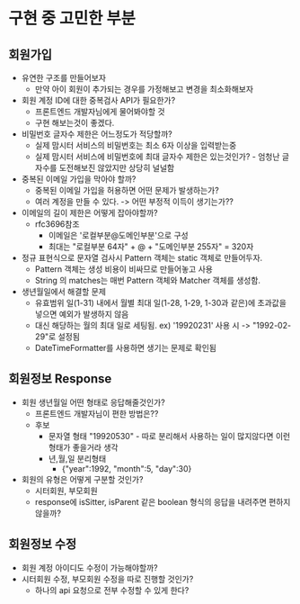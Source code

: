 # 구현 중 고민한 부분

## 회원가입

* 유연한 구조를 만들어보자
    * 만약 아이 회원이 추가되는 경우를 가정해보고 변경을 최소화해보자
* 회원 계정 ID에 대한 중복검사 API가 필요한가?
  * 프론트엔드 개발자님에게 물어봐야할 것
  * 구현 해보는것이 좋겠다.
* 비밀번호 글자수 제한은 어느정도가 적당할까?
  * 실제 맘시터 서비스의 비밀번호는 최소 6자 이상을 입력받는중
  * 실제 맘시터 서비스에 비밀번호에 최대 글자수 제한은 있는것인가? - 엄청난 글자수를 도전해보진 않았지만 상당히 널널함
* 중복된 이메일 가입을 막아야 할까?
  * 중복된 이메일 가입을 허용하면 어떤 문제가 발생하는가?
  * 여러 계정을 만들 수 있다. -> 어떤 부정적 이득이 생기는가??
* 이메일의 길이 제한은 어떻게 잡아야할까?
  * rfc3696참조
    * 이메일은 '로컬부분@도메인부분'으로 구성
    * 최대는 "로컬부분 64자" + @ + "도메인부분 255자" = 320자
* 정규 표현식으로 문자열 검사시 Pattern 객체는 static 객체로 만들어두자.
  * Pattern 객체는 생성 비용이 비싸므로 만들어놓고 사용
  * String 의 matches는 매번 Pattern 객체와 Matcher 객체를 생성함.
* 생년월일에서 해결할 문제
  * 유효범위 일(1-31) 내에서 월별 최대 일(1-28, 1-29, 1-30과 같은)에 초과값을 넣으면 예외가 발생하지 않음
  * 대신 해당하는 월의 최대 일로 세팅됨. ex) '19920231' 사용 시 -> "1992-02-29"로 설정됨
  * DateTimeFormatter를 사용하면 생기는 문제로 확인됨

## 회원정보 Response

* 회원 생년월일 어떤 형태로 응답해줄것인가?
  * 프론트엔드 개발자님이 편한 방법은??
  * 후보
    * 문자열 형태 "19920530" - 따로 분리해서 사용하는 일이 많지않다면 이런 형태가 좋을거라 생각
    * 년,월,일 분리형태 
      * {"year":1992, "month":5, "day":30}
* 회원의 유형은 어떻게 구분할 것인가?
  * 시터회원, 부모회원
  * response에 isSitter, isParent 같은 boolean 형식의 응답을 내려주면 편하지 않을까?

## 회원정보 수정

* 회원 계정 아이디도 수정이 가능해야할까?
* 시터회원 수정, 부모회원 수정을 따로 진행할 것인가?
  * 하나의 api 요청으로 전부 수정할 수 있게 한다?